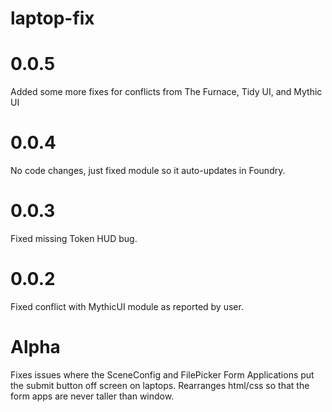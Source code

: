# laptop-fix

# 0.0.5
Added some more fixes for conflicts from The Furnace, Tidy UI, and Mythic UI

# 0.0.4
No code changes, just fixed module so it auto-updates in Foundry.

# 0.0.3
Fixed missing Token HUD bug.

# 0.0.2
Fixed conflict with MythicUI module as reported by user.

# Alpha
Fixes issues where the SceneConfig and FilePicker Form Applications put the submit button off screen on laptops. Rearranges html/css so that the form apps are never taller than window.
